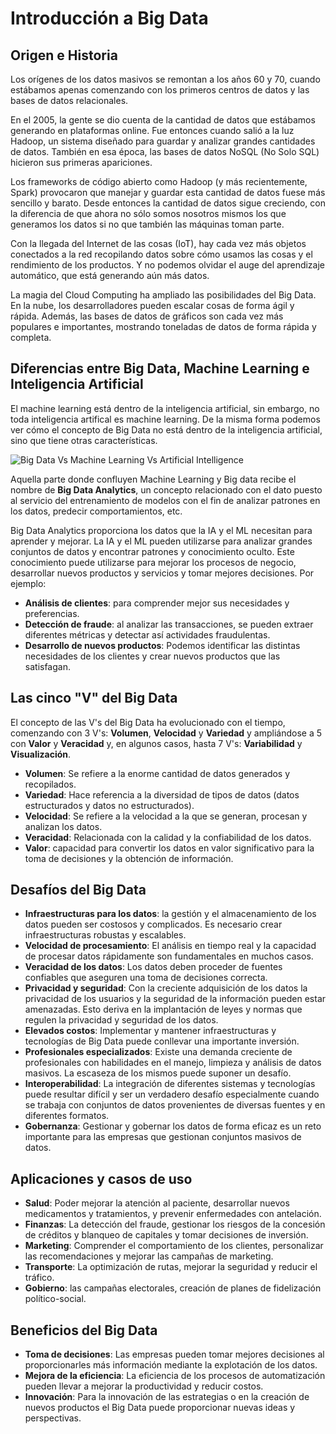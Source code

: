 # Introducción a Big Data

## Origen e Historia

Los orígenes de los datos masivos se remontan a los años 60 y 70, cuando estábamos apenas comenzando con los primeros centros de datos y las bases de datos relacionales.

En el 2005, la gente se dio cuenta de la cantidad de datos que estábamos generando en plataformas online. Fue entonces cuando salió a la luz Hadoop, un sistema diseñado para guardar y analizar grandes cantidades de datos. También en esa época, las bases de datos NoSQL (No Solo SQL) hicieron sus primeras apariciones.

Los frameworks de código abierto como Hadoop (y más recientemente, Spark) provocaron que manejar y guardar esta cantidad de datos fuese más sencillo y barato. Desde entonces la cantidad de datos sigue creciendo, con la diferencia de que ahora no sólo somos nosotros mismos los que generamos los datos si no que también las máquinas toman parte.

Con la llegada del Internet de las cosas (IoT), hay cada vez más objetos conectados a la red  recopilando datos sobre cómo usamos las cosas y el rendimiento de los productos. Y no podemos olvidar el auge del aprendizaje automático, que está generando aún más datos.

La magia del Cloud Computing ha ampliado las posibilidades del Big Data. En la nube, los desarrolladores pueden escalar cosas de forma ágil y rápida. Además, las bases de datos de gráficos son cada vez más populares e importantes, mostrando toneladas de datos de forma rápida y completa.

## Diferencias entre Big Data, Machine Learning e Inteligencia Artificial

El machine learning está dentro de la inteligencia artificial, sin embargo, no toda inteligencia artifical es machine learning. De la misma forma podemos ver cómo el concepto de Big Data no está dentro de la inteligencia artificial, sino que tiene otras características.

![Big Data Vs Machine Learning Vs Artificial Intelligence](../assets/big_data_vs_ai.png)

Aquella parte donde confluyen Machine Learning y Big data recibe el nombre de **Big Data Analytics**, un concepto relacionado con el dato puesto al servicio del entrenamiento de modelos con el fin de analizar patrones en los datos, predecir comportamientos, etc.

Big Data Analytics proporciona los datos que la IA y el ML necesitan para aprender y mejorar. La IA y el ML pueden utilizarse para analizar grandes conjuntos de datos y encontrar patrones y conocimiento oculto. Este conocimiento puede utilizarse para mejorar los procesos de negocio, desarrollar nuevos productos y servicios y tomar mejores decisiones. Por ejemplo:

- **Análisis de clientes**: para comprender mejor sus necesidades y preferencias.
- **Detección de fraude**: al analizar las transacciones, se pueden extraer diferentes métricas y detectar así actividades fraudulentas.
- **Desarrollo de nuevos productos**: Podemos identificar las distintas necesidades de los clientes y crear nuevos productos que las satisfagan.

## Las cinco "V" del Big Data

El concepto de las V's del Big Data ha evolucionado con el tiempo, comenzando con 3 V's: **Volumen**, **Velocidad** y **Variedad** y ampliándose a 5 con **Valor** y **Veracidad** y, en algunos casos, hasta 7 V's: **Variabilidad** y **Visualización**.

- **Volumen**: Se refiere a la enorme cantidad de datos generados y recopilados.
- **Variedad**: Hace referencia a la diversidad de tipos de datos (datos estructurados y datos no estructurados).
- **Velocidad**: Se refiere a la velocidad a la que se generan, procesan y analizan los datos.
- **Veracidad**: Relacionada con la calidad y la confiabilidad de los datos.
- **Valor**: capacidad para convertir los datos en valor significativo para la toma de decisiones y la obtención de información.

## Desafíos del Big Data

- **Infraestructuras para los datos**:  la gestión y el almacenamiento de los datos pueden ser costosos y complicados. Es necesario crear infraestructuras robustas y escalables.
- **Velocidad de procesamiento**: El análisis en tiempo real y la capacidad de procesar datos rápidamente son fundamentales en muchos casos.
- **Veracidad de los datos**: Los datos deben proceder de fuentes confiables que aseguren una toma de decisiones correcta.
- **Privacidad y seguridad**: Con la creciente adquisición de los datos la privacidad de los usuarios y la seguridad de la información pueden estar amenazadas. Esto deriva en la implantación de leyes y normas que regulen la privacidad y seguridad de los datos.
- **Elevados costos**: Implementar y mantener infraestructuras y tecnologías de Big Data puede conllevar una importante inversión.
- **Profesionales especializados**: Existe una demanda creciente de profesionales con habilidades en el manejo, limpieza y análisis de datos masivos. La escaseza de los mismos puede suponer un desafío.
- **Interoperabilidad**: La integración de diferentes sistemas y tecnologías puede resultar difícil y ser un verdadero desafío especialmente cuando se trabaja con conjuntos de datos provenientes de diversas fuentes y en diferentes formatos. 
- **Gobernanza**: Gestionar y gobernar los datos de forma eficaz es un reto importante para las empresas que gestionan conjuntos masivos de datos.

## Aplicaciones y casos de uso

- **Salud**: Poder mejorar la atención al paciente, desarrollar nuevos medicamentos y tratamientos, y prevenir enfermedades con antelación.
- **Finanzas**: La detección del fraude, gestionar los riesgos de la concesión de créditos y blanqueo de capitales y tomar decisiones de inversión.
- **Marketing**: Comprender el comportamiento de los clientes, personalizar las recomendaciones y mejorar las campañas de marketing.
- **Transporte**: La optimización de rutas, mejorar la seguridad y reducir el tráfico.
- **Gobierno**: las campañas electorales, creación de planes de fidelización político-social.

## Beneficios del Big Data

- **Toma de decisiones**: Las empresas pueden tomar mejores decisiones al proporcionarles más información mediante la explotación de los datos.
- **Mejora de la eficiencia**: La eficiencia de los procesos de automatización pueden llevar a mejorar la productividad y reducir costos.
- **Innovación**: Para la innovación de las estrategias o en la creación de nuevos productos el Big Data puede proporcionar nuevas ideas y perspectivas.
